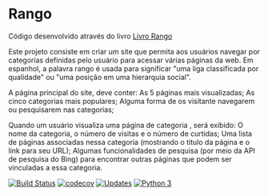 # Rango
Código desenvolvido através do livro [Livro Rango](https://leanpub.com/tangowithdjango19/)

Este projeto consiste em criar um site que permita aos usuários navegar por categorias definidas pelo usuário para
acessar várias páginas da web. Em espanhol, a palavra rango é usada para significar "uma liga classificada por 
qualidade" ou "uma posição em uma hierarquia social".

A página principal do site, deve conter:
    As 5 páginas mais visualizadas;
    As cinco categorias mais populares;
    Alguma forma de os visitante navegarem ou pesquisarem nas categorias;
    
Quando um usuário visualiza uma página de categoria , será exibido:
    O nome da categoria, o número de visitas e o número de curtidas;
    Uma lista de páginas associadas nessa categoria (mostrando o título da página e o link para seu URL);
    Algumas funcionalidades de pesquisa (por meio da API de pesquisa do Bing) para encontrar outras páginas que podem
    ser vinculadas a essa categoria.



[![Build Status](https://travis-ci.com/andremenezees/template-basico.svg?branch=master)](https://travis-ci.com/andremenezees/template-basico)
[![codecov](https://codecov.io/gh/andremenezees/curso-django/branch/master/graph/badge.svg)](https://codecov.io/gh/andremenezees/curso-django)
[![Updates](https://pyup.io/repos/github/andremenezees/curso-django/shield.svg)](https://pyup.io/repos/github/andremenezees/curso-django/)
[![Python 3](https://pyup.io/repos/github/andremenezees/curso-django/python-3-shield.svg)](https://pyup.io/repos/github/andremenezees/curso-django/)

